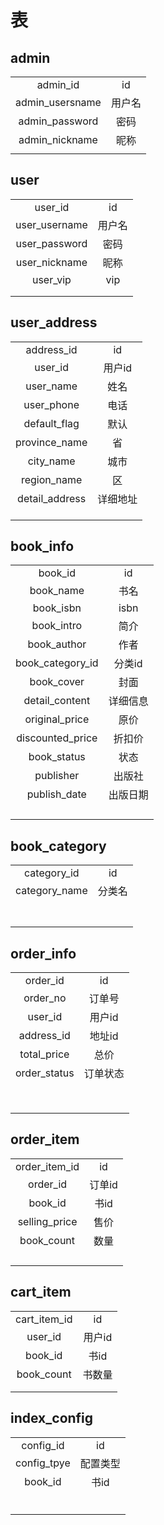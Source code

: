 # 表

## admin

|                 |        |
| :-------------: | :----: |
|    admin_id     |   id   |
| admin_usersname | 用户名 |
| admin_password  |  密码  |
| admin_nickname  |  昵称  |
|                 |        |

## user

|               |        |
| :-----------: | :----: |
|    user_id    |   id   |
| user_username | 用户名 |
| user_password |  密码  |
| user_nickname |  昵称  |
|   user_vip    |  vip   |
|               |        |
|               |        |

## user_address

|                |          |
| :------------: | :------: |
|   address_id   |    id    |
|    user_id     |  用户id  |
|   user_name    |   姓名   |
|   user_phone   |   电话   |
|  default_flag  |   默认   |
| province_name  |    省    |
|   city_name    |   城市   |
|  region_name   |    区    |
| detail_address | 详细地址 |
|                |          |
|                |          |
|                |          |

## book_info

|                  |          |
| :--------------: | :------: |
|     book_id      |    id    |
|    book_name     |   书名   |
|    book_isbn     |   isbn   |
|    book_intro    |   简介   |
|   book_author    |   作者   |
| book_category_id |  分类id  |
|    book_cover    |   封面   |
|  detail_content  | 详细信息 |
|  original_price  |   原价   |
| discounted_price |  折扣价  |
|   book_status    |   状态   |
|    publisher     |  出版社  |
|   publish_date   | 出版日期 |
|                  |          |
|                  |          |
|                  |          |
|                  |          |

## book_category

|               |        |
| :-----------: | :----: |
|  category_id  |   id   |
| category_name | 分类名 |
|               |        |
|               |        |
|               |        |
|               |        |
|               |        |
|               |        |
|               |        |

## order_info

|              |          |
| :----------: | :------: |
|   order_id   |    id    |
|   order_no   |  订单号  |
|   user_id    |  用户id  |
|  address_id  |  地址id  |
| total_price  |   总价   |
| order_status | 订单状态 |
|              |          |
|              |          |
|              |          |
|              |          |
|              |          |
|              |          |
|              |          |
|              |          |

## order_item

|               |        |
| :-----------: | :----: |
| order_item_id |   id   |
|   order_id    | 订单id |
|    book_id    |  书id  |
| selling_price |  售价  |
|  book_count   |  数量  |
|               |        |
|               |        |
|               |        |
|               |        |

## cart_item

|              |        |
| :----------: | :----: |
| cart_item_id |   id   |
|   user_id    | 用户id |
|   book_id    |  书id  |
|  book_count  | 书数量 |
|              |        |
|              |        |

## index_config

|             |          |
| :---------: | :------: |
|  config_id  |    id    |
| config_tpye | 配置类型 |
|   book_id   |   书id   |
|             |          |
|             |          |
|             |          |
|             |          |
|             |          |
|             |          |

